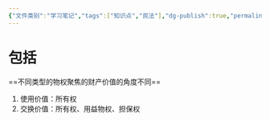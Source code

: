 ```yaml
---
{"文件类别":"学习笔记","tags":["知识点","民法"],"dg-publish":true,"permalink":"/学习笔记studyup/民法总论/财产价值/","dgPassFrontmatter":true,"created":"2024-09-20T15:49:10.598+08:00","updated":"2024-10-23T12:06:58.650+08:00"}
---
```


# 包括
==不同类型的物权聚焦的财产价值的角度不同==
1. 使用价值：所有权
2. 交换价值：所有权、用益物权、担保权